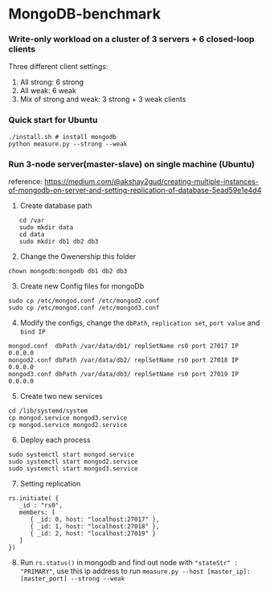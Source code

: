 # MongoDB-benchmark

### Write-only workload on a cluster of 3 servers + 6 closed-loop clients
Three different client settings:
1. All strong: 6 strong
2. All weak: 6 weak
3. Mix of strong and weak: 3 strong + 3 weak clients

### Quick start for Ubuntu
```
./install.sh # install mongodb
python measure.py --strong --weak
```

### Run 3-node server(master-slave) on single machine (Ubuntu)
reference: https://medium.com/@akshay2gud/creating-multiple-instances-of-mongodb-on-server-and-setting-replication-of-database-5ead59e1e4d4
1. Create database path
```
   cd /var
   sudo mkdir data
   cd data
   sudo mkdir db1 db2 db3
```
2. Change the Owenership this folder
```
chown mongodb:mongodb db1 db2 db3
```
3. Create new Config files for mongoDb
```
sudo cp /etc/mongod.conf /etc/mongod2.conf
sudo cp /etc/mongod.conf /etc/mongod3.conf
```
4. Modify the configs, change the `dbPath`, `replication set`, `port value` and `bind IP`
```
mongod.conf  dbPath /var/data/db1/ replSetName rs0 port 27017 IP 0.0.0.0
mongod2.conf dbPath /var/data/db2/ replSetName rs0 port 27018 IP 0.0.0.0
mongod3.conf dbPath /var/data/db3/ replSetName rs0 port 27019 IP 0.0.0.0
```
5. Create two new services
```
cd /lib/systemd/system
cp mongod.service mongod3.service
cp mongod.service mongod2.service
```
6. Deploy each process
```
sudo systemctl start mongod.service
sudo systemctl start mongod2.service
sudo systemctl start mongod3.service
```
7. Setting replication
```
rs.initiate( {
   _id : "rs0",
   members: [
      { _id: 0, host: "localhost:27017" },
      { _id: 1, host: "localhost:27018" },
      { _id: 2, host: "localhost:27019" }
   ]
})
```
8. Run `rs.status()` in mongodb and find out node with `"stateStr" : "PRIMARY"`, use this ip address to run `measure.py --host [master_ip]:[master_port] --strong --weak`